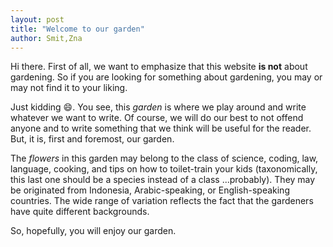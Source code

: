 ```yaml
---
layout: post
title: "Welcome to our garden"
author: Smit,Zna
---
```

Hi there. First of all, we want to emphasize that this website **is not** about gardening. So if you are looking for something about gardening, you may or may not find it to your liking.

Just kidding :smile:. You see, this *garden* is where we play around and write whatever we want to write. Of course, we will do our best to not offend anyone and to write something that we think will be useful for the reader. But, it is, first and foremost, our garden.

The *flowers* in this garden may belong to the class of science, coding, law, language, cooking, and tips on how to toilet-train your kids (taxonomically, this last one should be a species instead of a class ...probably). They may be originated from Indonesia, Arabic-speaking, or English-speaking countries. The wide range of variation reflects the fact that the gardeners have quite different backgrounds.

So, hopefully, you will enjoy our garden.